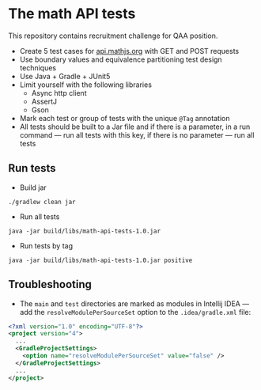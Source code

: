 # The math API tests

This repository contains recruitment challenge for QAA position.

* Create 5 test cases for [api.mathjs.org](http://api.mathjs.org/) with GET and POST requests
* Use boundary values and equivalence partitioning test design techniques
* Use Java + Gradle + JUnit5
* Limit yourself with the following libraries
  * Async http client
  * AssertJ
  * Gson
* Mark each test or group of tests with the unique `@Tag` annotation  
* All tests should be built to a Jar file and if there is a parameter, in a run command — run all tests with this key,
if there is no parameter — run all tests


## Run tests

* Build jar
```shell
./gradlew clean jar
```
* Run all tests 
```shell
java -jar build/libs/math-api-tests-1.0.jar
```
* Run tests by tag
```shell
java -jar build/libs/math-api-tests-1.0.jar positive
```


## Troubleshooting

* The `main` and `test` directories are marked as modules in Intellij IDEA — add the `resolveModulePerSourceSet` option
to the `.idea/gradle.xml` file:
```xml
<?xml version="1.0" encoding="UTF-8"?>
<project version="4">
  ...
  <GradleProjectSettings>
    <option name="resolveModulePerSourceSet" value="false" />
  </GradleProjectSettings>
  ...
</project>
```